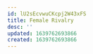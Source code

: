 ```yaml
---
id: lU2sEcvwuCKcpj2W43xFS
title: Female Rivalry
desc: ''
updated: 1639762693866
created: 1639762693866
---
```


